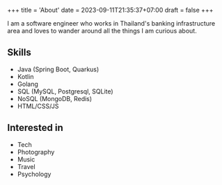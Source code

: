 +++
title = 'About'
date = 2023-09-11T21:35:37+07:00
draft = false
+++

I am a software engineer who works in Thailand's banking infrastructure area and loves to wander around all the things I am curious about.

## Skills
* Java (Spring Boot, Quarkus)
* Kotlin
* Golang
* SQL (MySQL, Postgresql, SQLite)
* NoSQL (MongoDB, Redis)
* HTML/CSS/JS

## Interested in
* Tech
* Photography
* Music
* Travel
* Psychology